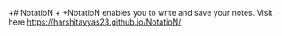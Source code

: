+# NotatioN
+
+NotatioN enables you to write and save your notes. Visit here https://harshitavyas23.github.io/NotatioN/ 
